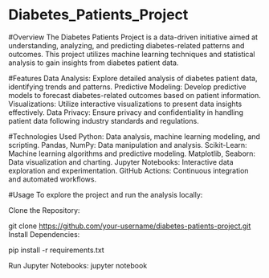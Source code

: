 # Diabetes_Patients_Project

#Overview
The Diabetes Patients Project is a data-driven initiative aimed at understanding, analyzing, and predicting diabetes-related patterns and outcomes. This project utilizes machine learning techniques and statistical analysis to gain insights from diabetes patient data.

#Features
Data Analysis: Explore detailed analysis of diabetes patient data, identifying trends and patterns.
Predictive Modeling: Develop predictive models to forecast diabetes-related outcomes based on patient information.
Visualizations: Utilize interactive visualizations to present data insights effectively.
Data Privacy: Ensure privacy and confidentiality in handling patient data following industry standards and regulations.

#Technologies Used
Python: Data analysis, machine learning modeling, and scripting.
Pandas, NumPy: Data manipulation and analysis.
Scikit-Learn: Machine learning algorithms and predictive modeling.
Matplotlib, Seaborn: Data visualization and charting.
Jupyter Notebooks: Interactive data exploration and experimentation.
GitHub Actions: Continuous integration and automated workflows.

#Usage
To explore the project and run the analysis locally:

Clone the Repository:

git clone https://github.com/your-username/diabetes-patients-project.git
Install Dependencies:

pip install -r requirements.txt


Run Jupyter Notebooks:
jupyter notebook
